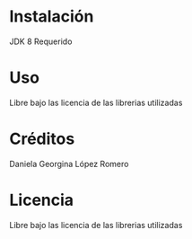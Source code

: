 # Instalación
JDK 8 Requerido

# Uso
Libre bajo las licencia de las librerias utilizadas

# Créditos
Daniela Georgina López Romero

# Licencia
Libre bajo las licencia de las librerias utilizadas
